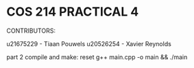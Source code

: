 # COS 214 PRACTICAL 4

CONTRIBUTORS:

u21675229 - Tiaan Pouwels
u20526254 - Xavier Reynolds

part 2 compile and make:
    reset
    g++ main.cpp -o main && ./main 